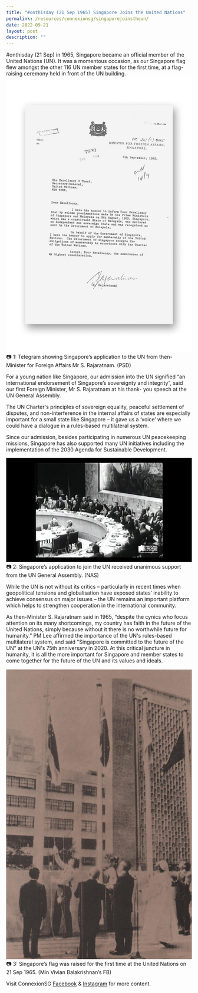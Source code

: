 ```yaml
---
title: "#onthisday (21 Sep 1965) Singapore Joins the United Nations"
permalink: /resources/connexionsg/singaporejoinstheun/
date: 2022-09-21
layout: post
description: ""
---
```

#onthisday (21 Sep) in 1965, Singapore became an official member of the United Nations (UN). It was a momentous occasion, as our Singapore flag flew amongst the other 116 UN member states for the first time, at a flag-raising ceremony held in front of the UN building. 
![](/images/connexionsg/2022/un%201%20(psd).jpg)
📷 1: Telegram showing Singapore’s application to the UN from then-Minister for Foreign Affairs Mr S. Rajaratnam. (PSD)

For a young nation like Singapore, our admission into the UN signified “an international endorsement of Singapore’s sovereignty and integrity”, said our first Foreign Minister, Mr S. Rajaratnam at his thank- you speech at the UN General Assembly. 

The UN Charter's principles of sovereign equality, peaceful settlement of disputes, and non-interference in the internal affairs of states are especially important for a small state like Singapore – it gave us a ‘voice’ where we could have a dialogue in a rules-based multilateral system. 

Since our admission, besides participating in numerous UN peacekeeping missions, Singapore has also supported many UN initiatives including the implementation of the 2030 Agenda for Sustainable Development.

![](/images/connexionsg/2022/un%202%20(nas).png)
📷 2: Singapore’s application to join the UN received unanimous support from the UN General Assembly. (NAS)

While the UN is not without its critics – particularly in recent times when geopolitical tensions and globalisation have exposed states’ inability to achieve consensus on major issues – the UN remains an important platform which helps to strengthen cooperation in the international community.

As then-Minister S. Rajaratnam said in 1965, “despite the cynics who focus attention on its many shortcomings, my country has faith in the future of the United Nations, simply because without it there is no worthwhile future for humanity.” PM Lee affirmed the importance of the UN's rules-based multilateral system, and said "Singapore is committed to the future of the UN" at the UN's 75th anniversary in 2020. At this critical juncture in humanity, it is all the more important for Singapore and member states to come together for the future of the UN and its values and ideals.

![](/images/connexionsg/2022/un%203%20(min%20vivian%20%20balakrishnan%20fb).jpg)
📷 3: Singapore’s flag was raised for the first time at the United Nations on 21 Sep 1965. (Min Vivian  Balakrishnan’s FB)

Visit ConnexionSG [Facebook](https://www.facebook.com/ConnexionSG) & [Instagram](https://www.instagram.com/connexionsg/)​ for more content.